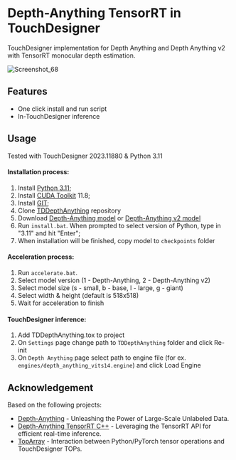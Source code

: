 # Depth-Anything TensorRT in TouchDesigner

TouchDesigner implementation for Depth Anything and Depth Anything v2 with TensorRT monocular depth estimation. 

![Screenshot_68](https://github.com/olegchomp/TDDepthAnything/assets/11017531/fa457aa2-d10a-4f54-a93a-27d672501f16)

## Features
* One click install and run script
* In-TouchDesigner inference
  
## Usage
Tested with TouchDesigner 2023.11880 & Python 3.11

#### Installation process:
1. Install [Python 3.11](https://www.python.org/downloads/release/python-3118/);
2. Install [CUDA Toolkit](https://developer.nvidia.com/cuda-11-8-0-download-archive) 11.8;
3. Install [GIT](https://git-scm.com/downloads);
4. Clone [TDDepthAnything](https://github.com/forkni/TDDepthAnything.git) repository
5. Download [Depth-Anything model](https://huggingface.co/spaces/LiheYoung/Depth-Anything/tree/main/checkpoints) or [Depth-Anything v2 model](https://github.com/DepthAnything/Depth-Anything-V2?tab=readme-ov-file#pre-trained-models)
6. Run ```install.bat```. When prompted to select version of Python, type in "3.11" and hit "Enter";
7. When installation will be finished, copy model to ```checkpoints``` folder

#### Acceleration process:
1. Run ```accelerate.bat```.
2. Select model version (1 - Depth-Anything, 2 - Depth-Anything v2)
3. Select model size (s - small, b - base, l - large, g - giant)
4. Select width & height (default is 518x518)
5. Wait for acceleration to finish

#### TouchDesigner inference:
1. Add TDDepthAnything.tox to project
2. On ```Settings``` page change path to ```TDDepthAnything``` folder and click Re-init
3. On ```Depth Anything``` page select path to engine file (for ex. ```engines/depth_anything_vits14.engine```) and click Load Engine

## Acknowledgement
Based on the following projects:
* [Depth-Anything](https://github.com/LiheYoung/Depth-Anything) - Unleashing the Power of Large-Scale Unlabeled Data.
* [Depth-Anything TensorRT C++](https://github.com/spacewalk01/depth-anything-tensorrt) - Leveraging the TensorRT API for efficient real-time inference.
* [TopArray](https://github.com/IntentDev/TopArray) - Interaction between Python/PyTorch tensor operations and TouchDesigner TOPs.

